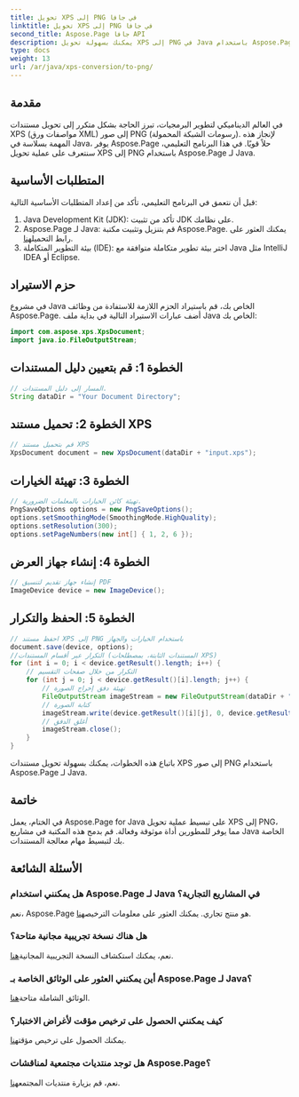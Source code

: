 ```yaml
---
title: تحويل XPS إلى PNG في جافا
linktitle: تحويل XPS إلى PNG في جافا
second_title: Aspose.Page جافا API
description: يمكنك بسهولة تحويل XPS إلى PNG في Java باستخدام Aspose.Page. قم بتبسيط مهام المستندات باستخدام هذا الحل الموثوق والصديق للمطورين.
type: docs
weight: 13
url: /ar/java/xps-conversion/to-png/
---
```

## مقدمة
في العالم الديناميكي لتطوير البرمجيات، تبرز الحاجة بشكل متكرر إلى تحويل مستندات XPS (مواصفات ورق XML) إلى صور PNG (رسومات الشبكة المحمولة). لإنجاز هذه المهمة بسلاسة في Java، يوفر Aspose.Page حلاً قويًا. في هذا البرنامج التعليمي، سنتعرف على عملية تحويل XPS إلى PNG باستخدام Aspose.Page لـ Java.
## المتطلبات الأساسية
قبل أن نتعمق في البرنامج التعليمي، تأكد من إعداد المتطلبات الأساسية التالية:
1. Java Development Kit (JDK): تأكد من تثبيت JDK على نظامك.
2.  Aspose.Page لـ Java: قم بتنزيل وتثبيت مكتبة Aspose.Page. يمكنك العثور على رابط التحميل[هنا](https://releases.aspose.com/page/java/).
3. بيئة التطوير المتكاملة (IDE): اختر بيئة تطوير متكاملة متوافقة مع Java مثل IntelliJ IDEA أو Eclipse.
## حزم الاستيراد
في مشروع Java الخاص بك، قم باستيراد الحزم اللازمة للاستفادة من وظائف Aspose.Page. أضف عبارات الاستيراد التالية في بداية ملف Java الخاص بك:
```java
import com.aspose.xps.XpsDocument;
import java.io.FileOutputStream;
```
## الخطوة 1: قم بتعيين دليل المستندات
```java
// المسار إلى دليل المستندات.
String dataDir = "Your Document Directory";
```
## الخطوة 2: تحميل مستند XPS
```java
// قم بتحميل مستند XPS
XpsDocument document = new XpsDocument(dataDir + "input.xps");
```
## الخطوة 3: تهيئة الخيارات
```java
// تهيئة كائن الخيارات بالمعلمات الضرورية.
PngSaveOptions options = new PngSaveOptions();
options.setSmoothingMode(SmoothingMode.HighQuality);
options.setResolution(300);
options.setPageNumbers(new int[] { 1, 2, 6 });
```
## الخطوة 4: إنشاء جهاز العرض
```java
// إنشاء جهاز تقديم لتنسيق PDF
ImageDevice device = new ImageDevice();
```
## الخطوة 5: الحفظ والتكرار
```java
// احفظ مستند XPS إلى PNG باستخدام الخيارات والجهاز
document.save(device, options);
//التكرار عبر أقسام المستندات (المستندات الثابتة، بمصطلحات XPS)
for (int i = 0; i < device.getResult().length; i++) {
    // التكرار من خلال صفحات التقسيم
    for (int j = 0; j < device.getResult()[i].length; j++) {
        // تهيئة دفق إخراج الصورة
        FileOutputStream imageStream = new FileOutputStream(dataDir + "XPStoPNG" + "_" + (i + 1) + "_" + (j + 1) + ".png");
        // كتابة الصورة
        imageStream.write(device.getResult()[i][j], 0, device.getResult()[i][j].length);
        // أغلق الدفق
        imageStream.close();
    }
}
```
باتباع هذه الخطوات، يمكنك بسهولة تحويل مستندات XPS إلى صور PNG باستخدام Aspose.Page لـ Java.
## خاتمة
في الختام، يعمل Aspose.Page for Java على تبسيط عملية تحويل XPS إلى PNG، مما يوفر للمطورين أداة موثوقة وفعالة. قم بدمج هذه المكتبة في مشاريع Java الخاصة بك لتبسيط مهام معالجة المستندات.
## الأسئلة الشائعة
### هل يمكنني استخدام Aspose.Page لـ Java في المشاريع التجارية؟
 نعم، Aspose.Page هو منتج تجاري. يمكنك العثور على معلومات الترخيص[هنا](https://purchase.aspose.com/buy).
### هل هناك نسخة تجريبية مجانية متاحة؟
 نعم، يمكنك استكشاف النسخة التجريبية المجانية[هنا](https://releases.aspose.com/).
### أين يمكنني العثور على الوثائق الخاصة بـ Aspose.Page لـ Java؟
 الوثائق الشاملة متاحة[هنا](https://reference.aspose.com/page/java/).
### كيف يمكنني الحصول على ترخيص مؤقت لأغراض الاختبار؟
 يمكنك الحصول على ترخيص مؤقت[هنا](https://purchase.aspose.com/temporary-license/).
### هل توجد منتديات مجتمعية لمناقشات Aspose.Page؟
 نعم، قم بزيارة منتديات المجتمع[هنا](https://forum.aspose.com/c/page/39).